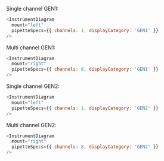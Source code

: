 Single channel GEN1:

```js
<InstrumentDiagram
  mount="left"
  pipetteSpecs={{ channels: 1, displayCategory: 'GEN1' }}
/>
```

Multi channel GEN1:

```js
<InstrumentDiagram
  mount="right"
  pipetteSpecs={{ channels: 8, displayCategory: 'GEN1' }}
/>
```

Single channel GEN2:

```js
<InstrumentDiagram
  mount="left"
  pipetteSpecs={{ channels: 1, displayCategory: 'GEN2' }}
/>
```

Multi channel GEN2:

```js
<InstrumentDiagram
  mount="right"
  pipetteSpecs={{ channels: 8, displayCategory: 'GEN2' }}
/>
```
